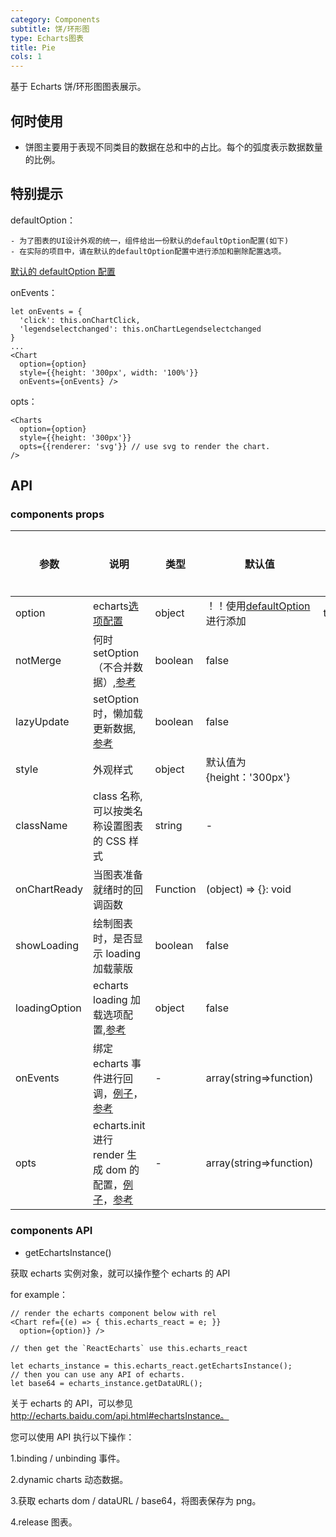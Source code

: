 ```yaml
---
category: Components
subtitle: 饼/环形图
type: Echarts图表
title: Pie
cols: 1
---
```


基于 Echarts 饼/环形图图表展示。

## 何时使用

- 饼图主要用于表现不同类目的数据在总和中的占比。每个的弧度表示数据数量的比例。

## 特别提示

defaultOption：

```
- 为了图表的UI设计外观的统一，组件给出一份默认的defaultOption配置(如下)
- 在实际的项目中，请在默认的defaultOption配置中进行添加和删除配置选项。
```

[默认的 defaultOption 配置](https://github.com/DavisBryant/ss-ui-library/tree/master/components/_utils/chartConfig/pie/config.ts)

onEvents：

```
let onEvents = {
  'click': this.onChartClick,
  'legendselectchanged': this.onChartLegendselectchanged
}
...
<Chart
  option={option}
  style={{height: '300px', width: '100%'}}
  onEvents={onEvents} />
```

opts：

```
<Charts
  option={option}
  style={{height: '300px'}}
  opts={{renderer: 'svg'}} // use svg to render the chart.
/>

```

## API

### components props

| 参数 | 说明 | 类型 | 默认值 | 是否必填 |
| --- | --- | --- | --- | --- |
| option | echarts[选项配置](https://echarts.apache.org/option.html#title) | object | ！！使用[defaultOption](#特别提示)进行添加 | true |
| notMerge | 何时 setOption（不合并数据）,[参考](https://echarts.apache.org/api.html#echartsInstance.setOption) | boolean | false |  |
| lazyUpdate | setOption 时，懒加载更新数据,[参考](https://echarts.apache.org/api.html#echartsInstance.setOption) | boolean | false |  |
| style | 外观样式 | object | 默认值为{height：'300px'} |  |
| className | class 名称,可以按类名称设置图表的 CSS 样式 | string | - |  |
| onChartReady | 当图表准备就绪时的回调函数 | Function | (object) => {}: void |  |
| showLoading | 绘制图表时，是否显示 loading 加载蒙版 | boolean | false |  |
| loadingOption | echarts loading 加载选项配置,[参考](https://echarts.apache.org/api.html#echartsInstance.showLoading) | object | false |  |
| onEvents | 绑定 echarts 事件进行回调，[例子](#特别提示)，[参考](https://echarts.apache.org/api.html#events) | - | array(string=>function) |  |
| opts | echarts.init 进行 render 生成 dom 的配置，[例子](#特别提示)，[参考](https://echarts.apache.org/zh/api.html#echarts.init) | - | array(string=>function) |  |

### components API

- getEchartsInstance()

获取 echarts 实例对象，就可以操作整个 echarts 的 API

for example：

```
// render the echarts component below with rel
<Chart ref={(e) => { this.echarts_react = e; }}
  option={option)} />

// then get the `ReactEcharts` use this.echarts_react

let echarts_instance = this.echarts_react.getEchartsInstance();
// then you can use any API of echarts.
let base64 = echarts_instance.getDataURL();
```

关于 echarts 的 API，可以参见 http://echarts.baidu.com/api.html#echartsInstance。

您可以使用 API 执行以下操作：

1.binding / unbinding 事件。

2.dynamic charts 动态数据。

3.获取 echarts dom / dataURL / base64，将图表保存为 png。

4.release 图表。
